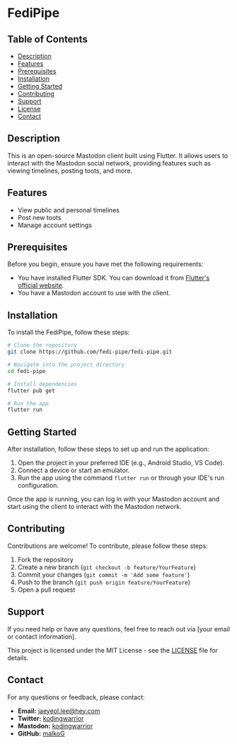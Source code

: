 
# FediPipe

## Table of Contents

- [Description](#description)
- [Features](#features)
- [Prerequisites](#prerequisites)
- [Installation](#installation)
- [Getting Started](#getting-started)
- [Contributing](#contributing)
- [Support](#support)
- [License](#license)
- [Contact](#contact)

## Description

This is an open-source Mastodon client built using Flutter. It allows users to interact with the Mastodon social network, providing features such as viewing timelines, posting toots, and more.

## Features

- View public and personal timelines
- Post new toots
- Manage account settings

## Prerequisites

Before you begin, ensure you have met the following requirements:
- You have installed Flutter SDK. You can download it from [Flutter's official website](https://flutter.dev/docs/get-started/install).
- You have a Mastodon account to use with the client.

## Installation

To install the FediPipe, follow these steps:

```bash
# Clone the repository
git clone https://github.com/fedi-pipe/fedi-pipe.git

# Navigate into the project directory
cd fedi-pipe

# Install dependencies
flutter pub get

# Run the app
flutter run
```

## Getting Started

After installation, follow these steps to set up and run the application:

1. Open the project in your preferred IDE (e.g., Android Studio, VS Code).
2. Connect a device or start an emulator.
3. Run the app using the command `flutter run` or through your IDE's run configuration.

Once the app is running, you can log in with your Mastodon account and start using the client to interact with the Mastodon network.

## Contributing

Contributions are welcome! To contribute, please follow these steps:

1. Fork the repository
2. Create a new branch (`git checkout -b feature/YourFeature`)
3. Commit your changes (`git commit -m 'Add some feature'`)
4. Push to the branch (`git push origin feature/YourFeature`)
5. Open a pull request

## Support

If you need help or have any questions, feel free to reach out via [your email or contact information].

This project is licensed under the MIT License - see the [LICENSE](LICENSE) file for details.

## Contact

For any questions or feedback, please contact:

- **Email:** [jaeyeol.lee@hey.com](mailto:jaeyeol.lee@hey.com)
- **Twitter:** [kodingwarrior](https://twitter.com/kodingwarrior)
- **Mastodon:** [kodingwarrior](https://social.silicon.moe/@kodingwarrior)
- **GitHub:** [malkoG](https://github.com/malkoG)
